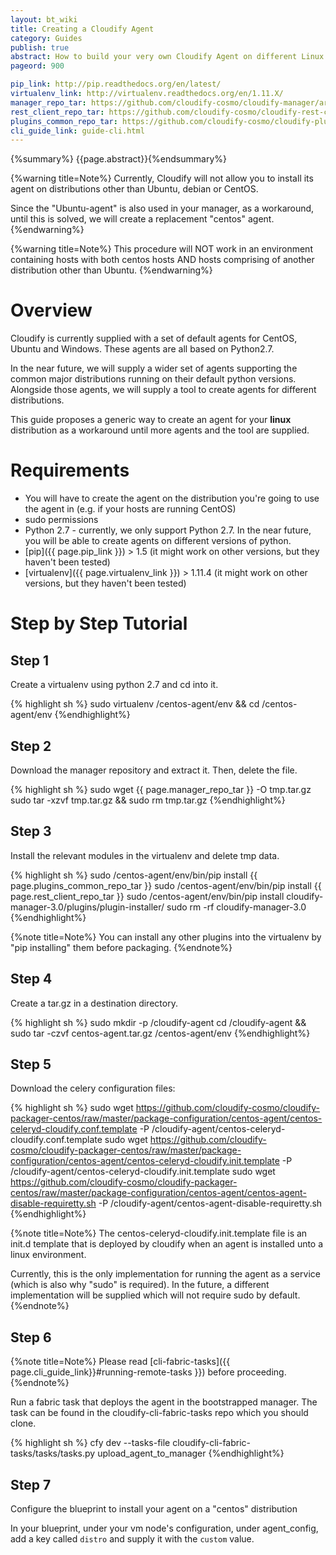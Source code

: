 ```yaml
---
layout: bt_wiki
title: Creating a Cloudify Agent
category: Guides
publish: true
abstract: How to build your very own Cloudify Agent on different Linux distributions
pageord: 900

pip_link: http://pip.readthedocs.org/en/latest/
virtualenv_link: http://virtualenv.readthedocs.org/en/1.11.X/
manager_repo_tar: https://github.com/cloudify-cosmo/cloudify-manager/archive/3.0.tar.gz
rest_client_repo_tar: https://github.com/cloudify-cosmo/cloudify-rest-client/archive/3.0.tar.gz
plugins_common_repo_tar: https://github.com/cloudify-cosmo/cloudify-plugins-common/archive/3.0.tar.gz
cli_guide_link: guide-cli.html
---
```

{%summary%} {{page.abstract}}{%endsummary%}

{%warning title=Note%}
Currently, Cloudify will not allow you to install its agent on distributions other than Ubuntu, debian or CentOS.

Since the "Ubuntu-agent" is also used in your manager, as a workaround, until this is solved, we will create a replacement "centos" agent.
{%endwarning%}

{%warning title=Note%}
This procedure will NOT work in an environment containing hosts with both centos hosts AND hosts comprising of another distribution other than Ubuntu.
{%endwarning%}

# Overview

Cloudify is currently supplied with a set of default agents for CentOS, Ubuntu and Windows. These agents are all based on Python2.7.

In the near future, we will supply a wider set of agents supporting the common major distributions running on their default python versions.
Alongside those agents, we will supply a tool to create agents for different distributions.

This guide proposes a generic way to create an agent for your **linux** distribution as a workaround until more agents and the tool are supplied.

# Requirements

- You will have to create the agent on the distribution you're going to use the agent in (e.g. if your hosts are running CentOS)
- sudo permissions
- Python 2.7 - currently, we only support Python 2.7. In the near future, you will be able to create agents on different versions of python.
- [pip]({{ page.pip_link }}) > 1.5 (it might work on other versions, but they haven't been tested)
- [virtualenv]({{ page.virtualenv_link }}) > 1.11.4 (it might work on other versions, but they haven't been tested)

# Step by Step Tutorial

## Step 1

Create a virtualenv using python 2.7 and cd into it.

{% highlight sh %}
sudo virtualenv /centos-agent/env && cd /centos-agent/env
{%endhighlight%}

## Step 2

Download the manager repository and extract it. Then, delete the file.

{% highlight sh %}
sudo wget {{ page.manager_repo_tar }} -O tmp.tar.gz
sudo tar -xzvf tmp.tar.gz && sudo rm tmp.tar.gz
{%endhighlight%}

## Step 3

Install the relevant modules in the virtualenv and delete tmp data.

{% highlight sh %}
sudo /centos-agent/env/bin/pip install {{ page.plugins_common_repo_tar }}
sudo /centos-agent/env/bin/pip install {{ page.rest_client_repo_tar }}
sudo /centos-agent/env/bin/pip install cloudify-manager-3.0/plugins/plugin-installer/
sudo rm -rf cloudify-manager-3.0
{%endhighlight%}

{%note title=Note%}
You can install any other plugins into the virtualenv by "pip installing" them before packaging.
{%endnote%}

## Step 4

Create a tar.gz in a destination directory.

{% highlight sh %}
sudo mkdir -p /cloudify-agent
cd /cloudify-agent && sudo tar -czvf centos-agent.tar.gz /centos-agent/env
{%endhighlight%}

## Step 5

Download the celery configuration files:

{% highlight sh %}
sudo wget https://github.com/cloudify-cosmo/cloudify-packager-centos/raw/master/package-configuration/centos-agent/centos-celeryd-cloudify.conf.template -P /cloudify-agent/centos-celeryd-cloudify.conf.template
sudo wget https://github.com/cloudify-cosmo/cloudify-packager-centos/raw/master/package-configuration/centos-agent/centos-celeryd-cloudify.init.template -P /cloudify-agent/centos-celeryd-cloudify.init.template
sudo wget https://github.com/cloudify-cosmo/cloudify-packager-centos/raw/master/package-configuration/centos-agent/centos-agent-disable-requiretty.sh -P /cloudify-agent/centos-agent-disable-requiretty.sh
{%endhighlight%}

{%note title=Note%}
The centos-celeryd-cloudify.init.template file is an init.d template that is deployed by cloudify when an agent is installed unto a linux environment.

Currently, this is the only implementation for running the agent as a service (which is also why "sudo" is required). In the future, a different implementation will be supplied which will not require sudo by default.
{%endnote%}

## Step 6

{%note title=Note%}
Please read [cli-fabric-tasks]({{ page.cli_guide_link}}#running-remote-tasks }}) before proceeding.
{%endnote%}

Run a fabric task that deploys the agent in the bootstrapped manager.
The task can be found in the cloudify-cli-fabric-tasks repo which you should clone.

{% highlight sh %}
cfy dev --tasks-file cloudify-cli-fabric-tasks/tasks/tasks.py upload_agent_to_manager
{%endhighlight%}

## Step 7

Configure the blueprint to install your agent on a "centos" distribution

In your blueprint, under your vm node's configuration, under agent_config, add a key called `distro` and supply it with the `custom` value.